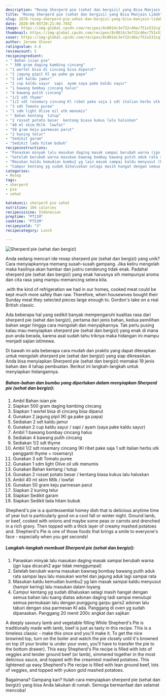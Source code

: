 ```yaml
---
description: "Resep Sherperd pie (sehat dan bergizi) yang Bisa Manjain Lidah"
title: "Resep Sherperd pie (sehat dan bergizi) yang Bisa Manjain Lidah"
slug: 2876-resep-sherperd-pie-sehat-dan-bergizi-yang-bisa-manjain-lidah
date: 2020-09-05T20:21:04.745Z
image: https://img-global.cpcdn.com/recipes/8c0014c3e732c46e/751x532cq70/sherperd-pie-sehat-dan-bergizi-foto-resep-utama.jpg
thumbnail: https://img-global.cpcdn.com/recipes/8c0014c3e732c46e/751x532cq70/sherperd-pie-sehat-dan-bergizi-foto-resep-utama.jpg
cover: https://img-global.cpcdn.com/recipes/8c0014c3e732c46e/751x532cq70/sherperd-pie-sehat-dan-bergizi-foto-resep-utama.jpg
author: Jerome Glover
ratingvalue: 4.8
reviewcount: 5
recipeingredient:
- " Bahan isian pie"
- " 500 gram daging kambing cincang"
- "1 wortel bisa di cincang bisa diparut"
- "2 jagung pipil Kl ga pake ga papa"
- "2 sdt kaldu jamur"
- "2 cup kaldu sayur  sapi  ayam saya pake kaldu sayur"
- "1 bawang bombay cincang halus"
- "4 bawang putih cincang"
- "1/2 sdt thyme"
- "1/2 sdt rosemary cincang Kl ribet pake saja 1 sdt italian herbs utk pengganti thyme  rosemary"
- "3 sdt Tomato puree"
- "1 sdm light Olive oil utk menumis"
- " Bahan kentang  tutup"
- "2 rosset potato besar  kentang biasa kukus lalu haluskan"
- "40 ml skim Milk  lowfat"
- "50 gram keju parmesan parut"
- "2 kuning telur"
- "Sedikit garam"
- "Sedikit lada hitam bubuk"
recipeinstructions:
- "Panaskan minyak lalu masukan daging masak sampai berubah warna (jgn lupa dicacah2 agar tidak menggumpal)"
- "Setelah berubah warna masukan bawnag bombay bawang putih aduk rata sampai layu lalu masukan wortel dan jagung aduk lagi sampai rata"
- "Masukan kaldu kemudian bumbu2 yg lain masak sampai kaldu menyusut (hampir kering) lalu masukan dalam loyang"
- "Campur kentang yg sudah dihaluskan selagi masih hangat dengan semua bahan lalu tuang diatas adonan daging tadi sampai menutupi semua permukaan lalu dengan punggung garpu garis2 adonan lalu taburi dengan sisa parmesan Kl ada. Panggang di oven yg sudah dipanaskan. Panggang 20 menit 200c angkat dan sajikan"
categories:
- Resep
tags:
- sherperd
- pie
- sehat

katakunci: sherperd pie sehat 
nutrition: 104 calories
recipecuisine: Indonesian
preptime: "PT21M"
cooktime: "PT53M"
recipeyield: "3"
recipecategory: Lunch

---
```



![Sherperd pie (sehat dan bergizi)](https://img-global.cpcdn.com/recipes/8c0014c3e732c46e/751x532cq70/sherperd-pie-sehat-dan-bergizi-foto-resep-utama.jpg)

Anda sedang mencari ide resep sherperd pie (sehat dan bergizi) yang unik? Cara menyiapkannya memang susah-susah gampang. Jika keliru mengolah maka hasilnya akan hambar dan justru cenderung tidak enak. Padahal sherperd pie (sehat dan bergizi) yang enak harusnya sih mempunyai aroma dan cita rasa yang mampu memancing selera kita.

.with the kind of refrigeration we had in our homes, cooked meat could be kept much more safely than raw. Therefore, when housewives bought their Sunday meat they selected pieces large enough to. Gordon&#39;s take on a real British classic.

Ada beberapa hal yang sedikit banyak mempengaruhi kualitas rasa dari sherperd pie (sehat dan bergizi), pertama dari jenis bahan, kedua pemilihan bahan segar hingga cara mengolah dan menyajikannya. Tak perlu pusing kalau mau menyiapkan sherperd pie (sehat dan bergizi) yang enak di mana pun anda berada, karena asal sudah tahu triknya maka hidangan ini mampu menjadi sajian istimewa.


Di bawah ini ada beberapa cara mudah dan praktis yang dapat diterapkan untuk mengolah sherperd pie (sehat dan bergizi) yang siap dikreasikan. Anda bisa menyiapkan Sherperd pie (sehat dan bergizi) memakai 19 jenis bahan dan 4 tahap pembuatan. Berikut ini langkah-langkah untuk menyiapkan hidangannya.

<!--inarticleads1-->

##### Bahan-bahan dan bumbu yang diperlukan dalam menyiapkan Sherperd pie (sehat dan bergizi):

1. Ambil  Bahan isian pie
1. Siapkan  500 gram daging kambing cincang
1. Siapkan 1 wortel bisa di cincang bisa diparut
1. Gunakan 2 jagung pipil (Kl ga pake ga papa)
1. Sediakan 2 sdt kaldu jamur
1. Gunakan 2 cup kaldu sayur / sapi / ayam (saya pake kaldu sayur)
1. Ambil 1 bawang bombay cincang halus
1. Sediakan 4 bawang putih cincang
1. Sediakan 1/2 sdt thyme
1. Ambil 1/2 sdt rosemary cincang (Kl ribet pake saja 1 sdt italian herbs utk pengganti thyme + rosemary)
1. Gunakan 3 sdt Tomato puree
1. Gunakan 1 sdm light Olive oil utk menumis
1. Gunakan  Bahan kentang / tutup
1. Gunakan 2 rosset potato besar / kentang biasa kukus lalu haluskan
1. Ambil 40 ml skim Milk / lowfat
1. Gunakan 50 gram keju parmesan parut
1. Siapkan 2 kuning telur
1. Siapkan Sedikit garam
1. Siapkan Sedikit lada hitam bubuk


Shepherd&#39;s pie is a quintessential homey dish that is delicious anytime time of year but is particularly good on a cool fall or winter night. Ground lamb, or beef, cooked with onions and maybe some peas or carrots and drenched in a rich gravy. Then topped with a thick layer of creamy mashed potatoes and. Shepherd&#39;s Pie is one of those foods that brings a smile to everyone&#39;s face - especially when you get seconds! 

<!--inarticleads2-->

##### Langkah-langkah membuat Sherperd pie (sehat dan bergizi):

1. Panaskan minyak lalu masukan daging masak sampai berubah warna (jgn lupa dicacah2 agar tidak menggumpal)
1. Setelah berubah warna masukan bawnag bombay bawang putih aduk rata sampai layu lalu masukan wortel dan jagung aduk lagi sampai rata
1. Masukan kaldu kemudian bumbu2 yg lain masak sampai kaldu menyusut (hampir kering) lalu masukan dalam loyang
1. Campur kentang yg sudah dihaluskan selagi masih hangat dengan semua bahan lalu tuang diatas adonan daging tadi sampai menutupi semua permukaan lalu dengan punggung garpu garis2 adonan lalu taburi dengan sisa parmesan Kl ada. Panggang di oven yg sudah dipanaskan. Panggang 20 menit 200c angkat dan sajikan


A deeply savoury lamb and vegetable filling While Shepherd&#39;s Pie is traditionally made with lamb, beef is just as tasty in this recipe. This is a timeless classic - make this once and you&#39;ll make it. To get the nice browned top, turn on the boiler and watch the pie closely until it&#39;s browned on top (if your broiler is under your oven, you&#39;ll have to transfer the pie to the bottom drawer). This easy Shepherd&#39;s Pie recipe is filled with lots of veggies and tender ground beef (or lamb), simmered together in the most delicious sauce, and topped with the creamiest mashed potatoes. This lightened up easy Shepherd&#39;s Pie recipe is filled with lean ground beef, lots of veggies, and topped with yukon gold mashed potatoes. 

Bagaimana? Gampang kan? Itulah cara menyiapkan sherperd pie (sehat dan bergizi) yang bisa Anda lakukan di rumah. Semoga bermanfaat dan selamat mencoba!
